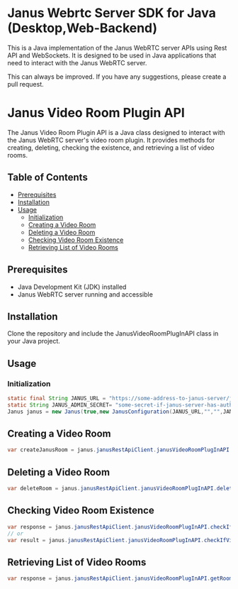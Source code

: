 



# Janus Webrtc Server SDK for Java (Desktop,Web-Backend)

This is a Java implementation of the Janus WebRTC server APIs using Rest API and WebSockets. It is designed to be used in Java applications that need to interact with the Janus WebRTC server.

This can always be improved. If you have any suggestions, please create a pull request.

# Janus Video Room Plugin API

The Janus Video Room Plugin API is a Java class designed to interact with the Janus WebRTC server's video room plugin. It provides methods for creating, deleting, checking the existence, and retrieving a list of video rooms.

## Table of Contents

- [Prerequisites](#prerequisites)
- [Installation](#installation)
- [Usage](#usage)
    - [Initialization](#initialization)
    - [Creating a Video Room](#creating-a-video-room)
    - [Deleting a Video Room](#deleting-a-video-room)
    - [Checking Video Room Existence](#checking-video-room-existence)
    - [Retrieving List of Video Rooms](#retrieving-list-of-video-rooms)

## Prerequisites

- Java Development Kit (JDK) installed
- Janus WebRTC server running and accessible

## Installation

Clone the repository and include the JanusVideoRoomPlugInAPI class in your Java project.

## Usage

### Initialization

```java
static final String JANUS_URL = "https://some-address-to-janus-server/janus";
static String JANUS_ADMIN_SECRET= "some-secret-if-janus-server-has-authentication";
Janus janus = new Janus(true,new JanusConfiguration(JANUS_URL,"","",JANUS_ADMIN_SECRET));
```

## Creating a Video Room

```java
var createJanusRoom = janus.janusRestApiClient.janusVideoRoomPlugInAPI.createJanusRoom("91","room","1234","1234",5,true,true,"/tmp");
```
## Deleting a Video Room

```java
var deleteRoom = janus.janusRestApiClient.janusVideoRoomPlugInAPI.deleteRoom("91","1234");
```

## Checking Video Room Existence

```java
var response = janus.janusRestApiClient.janusVideoRoomPlugInAPI.checkIfVideoRoomExistsBoolCheck("1234");
// or
var result = janus.janusRestApiClient.janusVideoRoomPlugInAPI.checkIfVideoRoomExists("1234");
```

## Retrieving List of Video Rooms
    
```java
var response = janus.janusRestApiClient.janusVideoRoomPlugInAPI.getRooms();
```





